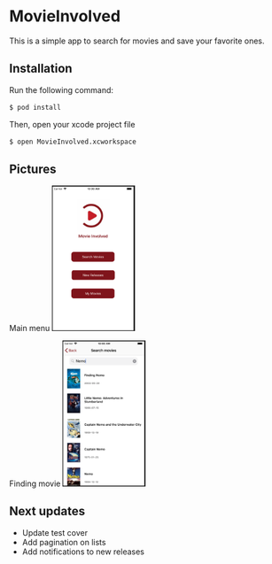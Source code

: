 # MovieInvolved

This is a simple app to search for movies and save your favorite ones.

## Installation

Run the following command:

```bash
$ pod install
```
Then, open your xcode project file

```bash
$ open MovieInvolved.xcworkspace
```

## Pictures

Main menu
<img src="https://github.com/gabe351/MovieInvolved/blob/develop/screenshots/Screen%20Shot%202018-07-16%20at%2010.00.53.png" width="150">

Finding movie
<img src="https://github.com/gabe351/MovieInvolved/blob/develop/screenshots/Screen%20Shot%202018-07-16%20at%2010.00.41.png" width="150">

## Next updates

- Update test cover
- Add pagination on lists 
- Add notifications to new releases
